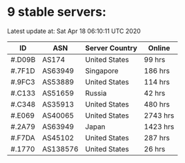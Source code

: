 # 9 stable servers:

Latest update at: Sat Apr 18 06:10:11 UTC 2020

| ID | ASN | Server Country | Online |
| -- | --- | -------------- | ------ |
| #.D09B | AS174 | United States | 99 hrs |
| #.7F1D | AS63949 | Singapore | 186 hrs |
| #.9FC3 | AS53889 | United States | 114 hrs |
| #.C133 | AS51659 | Russia | 42 hrs |
| #.C348 | AS35913 | United States | 480 hrs |
| #.E069 | AS40065 | United States | 2743 hrs |
| #.2A79 | AS63949 | Japan | 1423 hrs |
| #.F7DA | AS45102 | United States | 287 hrs |
| #.1770 | AS138576 | United States | 26 hrs |

